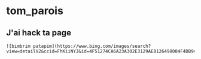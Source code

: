 # tom_parois

## J'ai hack ta page

    ![bimbrim patapim](https://www.bing.com/images/search?view=detailV2&ccid=FhKiiNYJ&id=4F51274CA6A23A302E3129AEB126498084F4DB94&thid=OIP.FhKiiNYJLLS720Y2AMZrPwAAAA&mediaurl=https%3a%2f%2fth.wallhaven.cc%2flg%2fje%2fje9ykp.jpg&cdnurl=https%3a%2f%2fth.bing.com%2fth%2fid%2fR.1612a288d6092cb4bbdb463600c66b3f%3frik%3dlNv0hIBJJrGuKQ%26pid%3dImgRaw%26r%3d0&exph=243&expw=432&q=brimbrim+patapim&FORM=IRPRST&ck=9840897A55D8B8CD27DB432AA257CC79&selectedIndex=0&itb=0&idpp=overlayview&ajaxhist=0&ajaxserp=0)